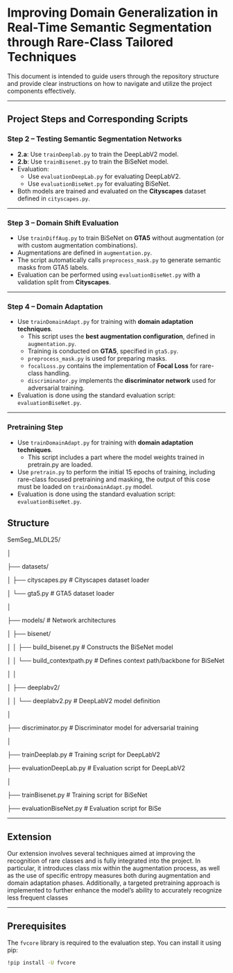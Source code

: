 # Improving Domain Generalization in Real-Time Semantic Segmentation through Rare-Class Tailored Techniques

This document is intended to guide users through the repository structure and provide clear instructions on how to navigate and utilize the project components effectively.

---

## Project Steps and Corresponding Scripts

### **Step 2 – Testing Semantic Segmentation Networks**
- **2.a**: Use `trainDeeplab.py` to train the DeepLabV2 model.
- **2.b**: Use `trainBisenet.py` to train the BiSeNet model.
- Evaluation:
  - Use `evaluationDeepLab.py` for evaluating DeepLabV2.
  - Use `evaluationBiseNet.py` for evaluating BiSeNet.
- Both models are trained and evaluated on the **Cityscapes** dataset defined in `cityscapes.py`.

---

### **Step 3 – Domain Shift Evaluation**
- Use `trainDiffAug.py` to train BiSeNet on **GTA5** without augmentation (or with custom augmentation combinations).
- Augmentations are defined in `augmentation.py`.
- The script automatically calls `preprocess_mask.py` to generate semantic masks from GTA5 labels.
- Evaluation can be performed using `evaluationBiseNet.py` with a validation split from **Cityscapes**.

---

### **Step 4 – Domain Adaptation**
- Use `trainDomainAdapt.py` for training with **domain adaptation techniques**.
  - This script uses the **best augmentation configuration**, defined in `augmentation.py`.
  - Training is conducted on **GTA5**, specified in `gta5.py`.
  - `preprocess_mask.py` is used for preparing masks.
  - `focalLoss.py` contains the implementation of **Focal Loss** for rare-class handling.
  - `discriminator.py` implements the **discriminator network** used for adversarial training.
- Evaluation is done using the standard evaluation script: `evaluationBiseNet.py`.

---
### Pretraining Step
- Use `trainDomainAdapt.py` for training with **domain adaptation techniques**.
  - This script includes a part where the model weights trained in pretrain.py are loaded.
- Use `pretrain.py` to perform the initial 15 epochs of training, including rare-class focused pretraining and masking,
  the output of this cose must be loaded on `trainDomainAdapt.py`  model.
- Evaluation is done using the standard evaluation script: `evaluationBiseNet.py`.
  
## Structure

SemSeg_MLDL25/

│

├── datasets/ 

│   ├── cityscapes.py               # Cityscapes dataset loader

│   └── gta5.py                     # GTA5 dataset loader

│

├── models/                         # Network architectures

│   ├── bisenet/

│   │   ├── build_bisenet.py        # Constructs the BiSeNet model

│   │   └── build_contextpath.py    # Defines context path/backbone for BiSeNet

│   │

│   ├── deeplabv2/

│   │   └── deeplabv2.py            # DeepLabV2 model definition

│

├── discriminator.py                # Discriminator model for adversarial training

│

├── trainDeeplab.py                 # Training script for DeepLabV2

├── evaluationDeepLab.py            # Evaluation script for DeepLabV2

│

├── trainBisenet.py                 # Training script for BiSeNet

├── evaluationBiseNet.py            # Evaluation script for BiSe

---
## Extension

Our extension involves several techniques aimed at improving the recognition of rare classes and is fully integrated into the project. In particular, it introduces class mix within the augmentation process, as well as the use of specific entropy measures both during augmentation and domain adaptation phases. Additionally, a targeted pretraining approach is implemented to further enhance the model’s ability to accurately recognize less frequent classes

---
## Prerequisites

The `fvcore` library is required to the evaluation step. You can install it using pip:

```bash
!pip install -U fvcore


